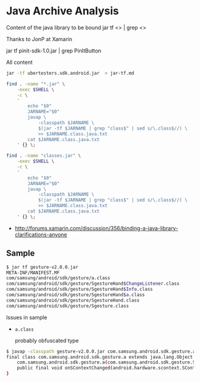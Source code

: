 # Java Archive Analysis

Content of the java library to be bound jar tf  <> | grep <>

Thanks to JonP at Xamarin

jar tf pinit-sdk-1.0.jar | grep PinItButton

All content

```bash
jar -tf ubertesters.sdk.android.jar  > jar-tf.md
```

```bash
find . -name "*.jar" \
    -exec $SHELL \
    -c \
    ' 
        echo "$0"
        JARNAME="$0"
        javap \
            -classpath $JARNAME \
            $(jar -tf $JARNAME | grep "class$" | sed s/\.class$//) \
            >> $JARNAME.class.java.txt
        cat $JARNAME.class.java.txt
    ' {} \;
```

```bash
find . -name "classes.jar" \
    -exec $SHELL \
    -c \
    ' 
        echo "$0"
        JARNAME="$0"
        javap \
            -classpath $JARNAME \
            $(jar -tf $JARNAME | grep "class$" | sed s/\.class$//) \
            >> $JARNAME.class.java.txt
        cat $JARNAME.class.java.txt
    ' {} \;
```

*   http://forums.xamarin.com/discussion/356/binding-a-java-library-clarifications-anyone

## Sample

```bash
$ jar tf gesture-v2.0.0.jar 
META-INF/MANIFEST.MF
com/samsung/android/sdk/gesture/a.class
com/samsung/android/sdk/gesture/SgestureHand$ChangeListener.class
com/samsung/android/sdk/gesture/SgestureHand$Info.class
com/samsung/android/sdk/gesture/SgestureHand$a.class
com/samsung/android/sdk/gesture/SgestureHand.class
com/samsung/android/sdk/gesture/Sgesture.class
```


Issues in sample

*   `a.class`

	probably obfuscated type

```bash
$ javap -classpath gesture-v2.0.0.jar com.samsung.android.sdk.gesture.a
final class com.samsung.android.sdk.gesture.a extends java.lang.Object implements android.hardware.scontext.SContextListener{
    com.samsung.android.sdk.gesture.a(com.samsung.android.sdk.gesture.SgestureHand, com.samsung.android.sdk.gesture.SgestureHand$ChangeListener);
    public final void onSContextChanged(android.hardware.scontext.SContextEvent);
}
```

